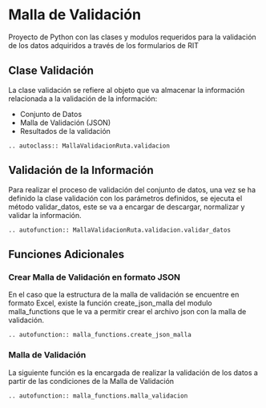 # Malla de Validación

Proyecto de Python con las clases y modulos requeridos para la validación de los datos adquiridos a través de los formularios de RIT

## Clase Validación

La clase validación se refiere al objeto que va almacenar la información relacionada a la validación de la información:
- Conjunto de Datos
- Malla de Validación (JSON)
- Resultados de la validación

```{eval-rst}  
.. autoclass:: MallaValidacionRuta.validacion
```

## Validación de la Información

Para realizar el proceso de validación del conjunto de datos, una vez se ha definido la clase validación con los parámetros definidos, se ejecuta el método validar_datos, este se va a encargar de descargar, normalizar y validar la información.

```{eval-rst}  
.. autofunction:: MallaValidacionRuta.validacion.validar_datos

```

## Funciones Adicionales

### Crear Malla de Validación en formato JSON
En el caso que la estructura de la malla de validación se encuentre en formato Excel, existe la función create_json_malla del modulo malla_functions que le va a permitir crear el archivo json con la malla de validación.
```{eval-rst}  
.. autofunction:: malla_functions.create_json_malla

```

### Malla de Validación
La siguiente función es la encargada de realizar la validación de los datos a partir de las condiciones de la Malla de Validación
```{eval-rst}  
.. autofunction:: malla_functions.malla_validacion

```
